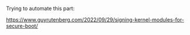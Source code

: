 Trying to automate this part:


https://www.guyrutenberg.com/2022/09/29/signing-kernel-modules-for-secure-boot/
